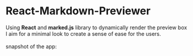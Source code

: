 # React-Markdown-Previewer

Using **React** and **marked.js** library to dynamically render the preview box\
I aim for a minimal look to create a sense of ease for the users.\
<br>
snapshot of the app:
